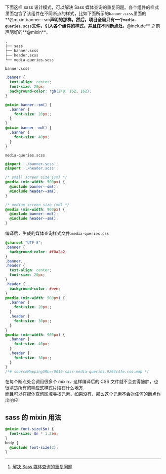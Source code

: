 下面这样 sass 设计模式，可以解决 Sass 媒体查询的重复问题。各个组件的样式里面包含了该组件在不同断点的样式，比如下面所示的`banner.scss`里面的**@mixin banner--sm**声明的那样。然后，项目全局只有一个`media-queries.scss`文件，引入各个组件的样式，并且在不同断点处，**@include** 之前声明好的**@mixin**。

```md
.
├── sass
├── banner.scss
├── header.scss
└── media-queries.scss
```

`banner.scss`

```scss
.banner {
  text-align: center;
  font-size: 20px;
  background-color: rgb(240, 162, 162);
}

@mixin banner--sm() {
  .banner {
    font-size: 20px;;
  }
}
@mixin banner--md() {
  .banner {
    font-size: 40px;
  }
}
```

`media-queries.scss`

```scss
@import './banner.scss';
@import './header.scss';

/* small screen size (sm) */
@media (min-width: 500px) {
  @include banner--sm();
  @include header--sm();
}

/* medium screen size (md) */
@media (min-width: 900px) {
  @include banner--md();
  @include header--sm();
}
```

编译后，生成的媒体查询样式文件:`media-queries.css`

```css
@charset "UTF-8";
.banner {
  background-color: #f0a2a2;
}
.banner,
.header {
  text-align: center;
  font-size: 20px;
}
.header {
  background-color: #eee;
}
@media (min-width: 500px) {
  .banner {
    font-size: 20px;;
  }
  .header {
    font-size: 30px;;
  }
}
@media (min-width: 900px) {
  .banner {
    font-size: 40px;
  }
  .header {
    font-size: 30px;;
  }
}
/*# sourceMappingURL=/0016-sass-media-queries.9294c4fe.css.map */
```

在每个断点处会调用很多个 mixin，这样编译后的 CSS 文件就不会变得臃肿，也很清楚所有的响应式样式片段在什么地方.  
而且可以在媒体查询区域寻找元素，如果没有，那么这个元素不会对任何的断点作出响应

## sass 的 mixin 用法

```sass
@mixin font-size($n) {
  font-size: $n * 1.2em;
}
body {
  @include font-size(2);
}
```

---

1. [解决 Sass 媒体查询的重复问题](https://www.w3cplus.com/preprocessor/the-solution-to-media-queries-in-sass.html)
